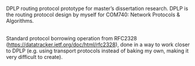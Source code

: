 DPLP routing protocol prototype for master’s dissertation research.
DPLP is the routing protocol design by myself for COM740: Network Protocols & Algorithms.<br><br>

Standard protocol borrowing operation from RFC2328 (https://datatracker.ietf.org/doc/html/rfc2328),
done in a way to work closer to DPLP (e.g. using transport protocols instead of baking my own, making it very difficult to create).
